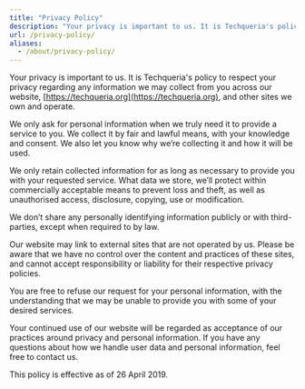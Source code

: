 ```yaml
---
title: "Privacy Policy"
description: "Your privacy is important to us. It is Techqueria's policy to respect your privacy regarding any information we may collect from you across our website and other sites we own and operate."
url: /privacy-policy/
aliases:
  - /about/privacy-policy/
---
```


Your privacy is important to us. It is Techqueria's policy to respect your privacy regarding any information we may collect from you across our website, [https://techqueria.org](https://techqueria.org), and other sites we own and operate.

We only ask for personal information when we truly need it to provide a service to you. We collect it by fair and lawful means, with your knowledge and consent. We also let you know why we’re collecting it and how it will be used.

We only retain collected information for as long as necessary to provide you with your requested service. What data we store, we’ll protect within commercially acceptable means to prevent loss and theft, as well as unauthorised access, disclosure, copying, use or modification.

We don’t share any personally identifying information publicly or with third-parties, except when required to by law.

Our website may link to external sites that are not operated by us. Please be aware that we have no control over the content and practices of these sites, and cannot accept responsibility or liability for their respective privacy policies.

You are free to refuse our request for your personal information, with the understanding that we may be unable to provide you with some of your desired services.

Your continued use of our website will be regarded as acceptance of our practices around privacy and personal information. If you have any questions about how we handle user data and personal information, feel free to contact us.

This policy is effective as of 26 April 2019.
